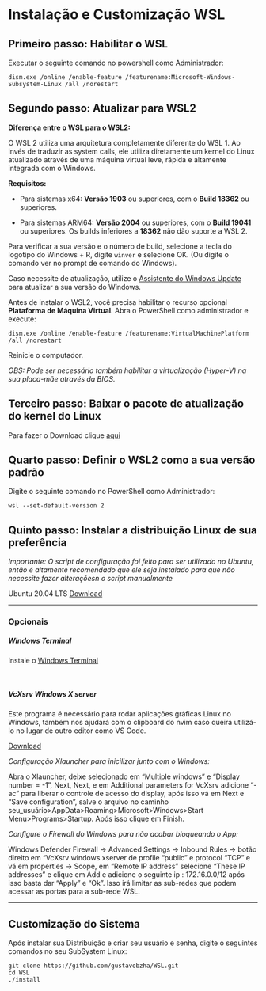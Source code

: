 # Instalação e Customização WSL 

## Primeiro passo: Habilitar o WSL

Executar o seguinte comando no powershell como Administrador:

`dism.exe /online /enable-feature /featurename:Microsoft-Windows-Subsystem-Linux /all /norestart`

## Segundo passo: Atualizar para WSL2

**Diferença entre o WSL para o WSL2:**

O WSL 2 utiliza uma arquitetura completamente diferente do WSL 1. Ao invés de traduzir as system calls, ele utiliza diretamente um kernel do Linux atualizado através de uma máquina virtual leve, rápida e altamente integrada com o Windows.

**Requisitos:**

* Para sistemas x64: **Versão 1903** ou superiores, com o **Build 18362** ou superiores.

* Para sistemas ARM64: **Versão 2004** ou superiores, com o **Build 19041** ou superiores. Os builds inferiores a **18362** não dão suporte a WSL 2.

Para verificar a sua versão e o número de build, selecione a tecla do logotipo do Windows + R, digite `winver` e selecione OK. (Ou digite o comando ver no prompt de comando do Windows).

Caso necessite de atualização, utilize o [Assistente do Windows Update](https://www.microsoft.com/software-download/windows10) para atualizar a sua versão do Windows.

Antes de instalar o WSL2, você precisa habilitar o recurso opcional **Plataforma de Máquina Virtual**. Abra o PowerShell como administrador e execute: 

`dism.exe /online /enable-feature /featurename:VirtualMachinePlatform /all /norestart`

Reinicie o computador.

*OBS: Pode ser necessário também habilitar a virtualização (Hyper-V) na sua placa-mãe através da BIOS.*


## Terceiro passo: Baixar o pacote de atualização do kernel do Linux

Para fazer o Download clique [aqui](https://wslstorestorage.blob.core.windows.net/wslblob/wsl_update_x64.msi)

## Quarto passo: Definir o WSL2 como a sua versão padrão

Digite o seguinte comando no PowerShell como Administrador:

`wsl --set-default-version 2`

## Quinto passo: Instalar a distribuição Linux de sua preferência

*Importante: O script de configuração foi feito para ser utilizado no Ubuntu, então é altamente recomendado que ele seja instalado para que não necessite fazer alteraçõesn o script manualmente*

Ubuntu 20.04 LTS [Download](https://www.microsoft.com/en-us/p/ubuntu-2004-lts/9n6svws3rx71?activetab=pivot:overviewtab)

---

### Opcionais

##### Windows Terminal

Instale o [Windows Terminal](https://www.microsoft.com/en-us/p/windows-terminal/9n0dx20hk701?activetab=pivot:overviewtab)

</br>

##### VcXsrv Windows X server

Este programa é necessário para rodar aplicações gráficas Linux no Windows, também nos ajudará com o clipboard do nvim caso queira utilizá-lo no lugar de outro editor como VS Code.

[Download](https://sourceforge.net/projects/vcxsrv)
</br>

*Configuração Xlauncher para inicilizar junto com o Windows:*

Abra o Xlauncher, deixe selecionado em “Multiple windows” e “Display number = -1”, Next, Next, e em Additional parameters for VcXsrv adicione “-ac” para liberar o controle de acesso do display, após isso vá em Next e “Save configuration”, salve o arquivo no caminho seu_usuário>AppData>Roaming>Microsoft>Windows>Start Menu>Programs>Startup.
Após isso clique em Finish.

*Configure o Firewall do Windows para não acabar bloqueando o App:*

Windows Defender Firewall &#8594; Advanced Settings &#8594; Inbound Rules &#8594; botão direito em “VcXsrv windows xserver de profile “public” e protocol “TCP” e vá em properties &#8594; Scope, em “Remote IP address” selecione “These IP addresses” e clique em Add e adicione o seguinte ip : 172.16.0.0/12 
após isso basta dar “Apply” e “Ok”. Isso irá limitar as sub-redes que podem acessar as portas para a sub-rede WSL. 

---

## Customização do Sistema

Após instalar sua Distribuição e criar seu usuário e senha, digite o seguintes comandos no seu SubSystem Linux:

```sudo apt update && sudo apt upgrade -y
git clone https://github.com/gustavobzha/WSL.git
cd WSL
./install 
```
